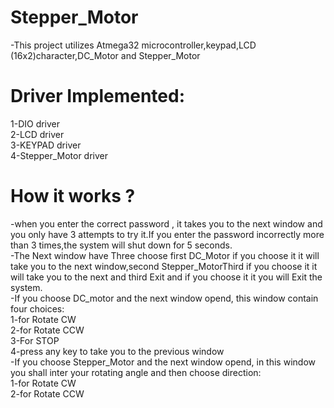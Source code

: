 # Stepper_Motor
-This project utilizes Atmega32 microcontroller,keypad,LCD (16x2)character,DC_Motor and Stepper_Motor  
# Driver Implemented:  
1-DIO driver    
2-LCD driver    
3-KEYPAD driver  
4-Stepper_Motor driver
# How it works ?
-when you enter the correct password , it takes you to the next window and you only have 3 attempts to try it.If you enter the password incorrectly more than 3 times,the system will shut down for 5 seconds.  
-The Next window have Three choose first DC_Motor if you choose it it will take you to the next window,second Stepper_MotorThird if you choose it it will take you to the next and third Exit and if you choose it it you will Exit the system.  
-If you choose DC_motor and the next window opend, this window contain four choices:  
1-for Rotate CW  
2-for Rotate CCW  
3-For STOP  
4-press any key to take you to the previous window  
-If you choose Stepper_Motor and the next window opend, in this window you shall inter your rotating angle and then choose direction:  
1-for Rotate CW  
2-for Rotate CCW   
   
